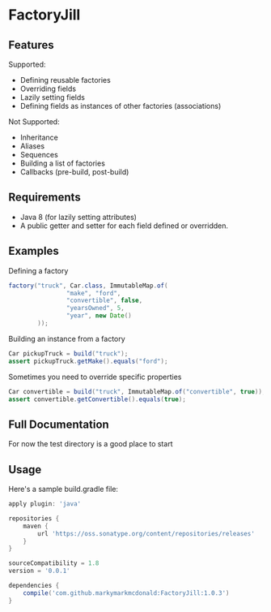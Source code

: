 FactoryJill
===========

## Features
Supported:
- Defining reusable factories
- Overriding fields
- Lazily setting fields
- Defining fields as instances of other factories (associations)

Not Supported:
- Inheritance
- Aliases
- Sequences
- Building a list of factories
- Callbacks (pre-build, post-build)

## Requirements
- Java 8 (for lazily setting attributes)
- A public getter and setter for each field defined or overridden.

## Examples
Defining a factory

```java
factory("truck", Car.class, ImmutableMap.of(
                "make", "ford",
                "convertible", false,
                "yearsOwned", 5,
                "year", new Date()
        ));
```

Building an instance from a factory
```java
Car pickupTruck = build("truck");
assert pickupTruck.getMake().equals("ford");
```

Sometimes you need to override specific properties
```java
Car convertible = build("truck", ImmutableMap.of("convertible", true));
assert convertible.getConvertible().equals(true);
```

## Full Documentation
For now the test directory is a good place to start

## Usage
Here's a sample build.gradle file:
```gradle
apply plugin: 'java'

repositories {
    maven {
        url 'https://oss.sonatype.org/content/repositories/releases'
    }
}

sourceCompatibility = 1.8
version = '0.0.1'

dependencies {
    compile('com.github.markymarkmcdonald:FactoryJill:1.0.3')
}
```
